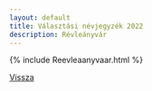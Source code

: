```yaml
---
layout: default
title: Választási névjegyzék 2022
description: Révleányvár
---
```


{% include Reevleaanyvaar.html %}

[Vissza](./)